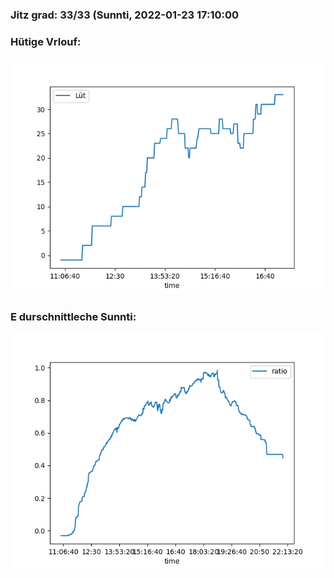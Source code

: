 ### Jitz grad: 33/33 (Sunnti, 2022-01-23 17:10:00

### Hütige Vrlouf:
![Graph](Today.png)

### E durschnittleche Sunnti:
![Graph](Sunnti.png)
